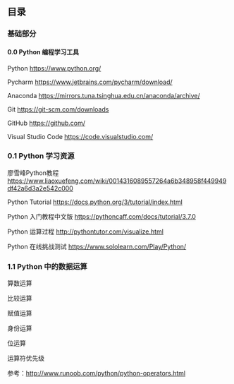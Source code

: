 ## 目录

### 基础部分

#### 0.0 Python 编程学习工具

Python  https://www.python.org/ 

Pycharm https://www.jetbrains.com/pycharm/download/

Anaconda https://mirrors.tuna.tsinghua.edu.cn/anaconda/archive/

Git https://git-scm.com/downloads

GitHub https://github.com/

Visual Studio Code https://code.visualstudio.com/

### 0.1 Python 学习资源

廖雪峰Python教程 https://www.liaoxuefeng.com/wiki/0014316089557264a6b348958f449949df42a6d3a2e542c000

Python Tutorial  https://docs.python.org/3/tutorial/index.html

Python 入门教程中文版  https://pythoncaff.com/docs/tutorial/3.7.0

Python 运算过程 http://pythontutor.com/visualize.html 

Python 在线挑战测试 https://www.sololearn.com/Play/Python/ 



### 1.1 Python 中的数据运算

算数运算

比较运算

赋值运算

身份运算

位运算

运算符优先级

参考：http://www.runoob.com/python/python-operators.html
